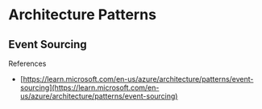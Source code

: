 # Architecture Patterns

## Event Sourcing

References

* &#x20;[https://learn.microsoft.com/en-us/azure/architecture/patterns/event-sourcing](https://learn.microsoft.com/en-us/azure/architecture/patterns/event-sourcing)

